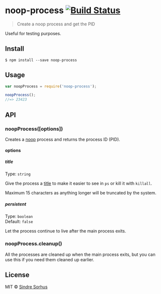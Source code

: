 # noop-process [![Build Status](https://travis-ci.org/sindresorhus/noop-process.svg?branch=master)](https://travis-ci.org/sindresorhus/noop-process)

> Create a noop process and get the PID

Useful for testing purposes.


## Install

```
$ npm install --save noop-process
```


## Usage

```js
var noopProcess = require('noop-process');

noopProcess();
//=> 23423
```


## API

### noopProcess([options])

Creates a [noop](https://en.wikipedia.org/wiki/NOP) process and returns the process ID (PID).

#### options

##### title

Type: `string`

Give the process a [title](https://nodejs.org/api/process.html#process_process_title) to make it easier to see in `ps` or kill it with `killall`.

Maximum 15 characters as anything longer will be truncated by the system.

##### persistent

Type: `boolean`  
Default: `false`

Let the process continue to live after the main process exits.

### noopProcess.cleanup()

All the processes are cleaned up when the main process exits, but you can use this if you need them cleaned up earlier.


## License

MIT © [Sindre Sorhus](http://sindresorhus.com)
